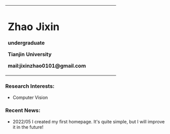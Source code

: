 <table border="0">
  <tr>
    <td width="75%">
      <h1>Zhao Jixin</h1>
      <p><b>undergraduate</b></p>
      <p><b>Tianjin University</b></p>
      <p><b>mail:jixinzhao0101@gmail.com</b></p>
  </tr>
</table>

### Research Interests:
- Computer Vision

### Recent News:
- 2022/05 I created my first homepage. It's quite simple, but I will improve it in the future!
